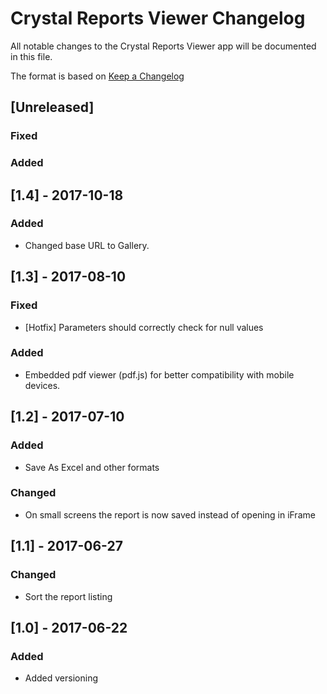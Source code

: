 # Crystal Reports Viewer Changelog
All notable changes to the Crystal Reports Viewer app will be documented in this file.

The format is based on [Keep a Changelog](http://keepachangelog.com/en/1.0.0/)

## [Unreleased]
### Fixed

### Added

## [1.4] - 2017-10-18
### Added
- Changed base URL to Gallery.

## [1.3] - 2017-08-10
### Fixed
- [Hotfix] Parameters should correctly check for null values

### Added
- Embedded pdf viewer (pdf.js) for better compatibility with mobile devices.

## [1.2] - 2017-07-10
### Added
- Save As Excel and other formats

### Changed
- On small screens the report is now saved instead of opening in iFrame

## [1.1] - 2017-06-27
### Changed
- Sort the report listing

## [1.0] - 2017-06-22
### Added
- Added versioning
